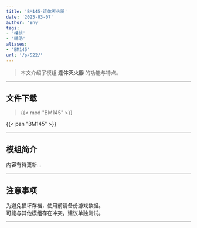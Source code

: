 ```yaml
---
title: 'BM145-连体灭火器'
date: '2025-03-07'
author: 'Bny'
tags:
- '模组'
- '辅助'
aliases:
- 'BM145'
url: '/p/522/'
---
```


> 本文介绍了模组 **连体灭火器** 的功能与特点。

---

## 文件下载  

> {{< mod "BM145" >}}  

{{< pan "BM145" >}}  

---

## 模组简介

>  
内容有待更新...  

---

## 注意事项

>  
为避免损坏存档，使用前请备份游戏数据。  
可能与其他模组存在冲突，建议单独测试。  

---

